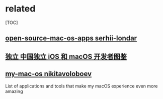 # related

[TOC]

## [open-source-mac-os-apps serhii-londar](https://github.com/serhii-londar/open-source-mac-os-apps)

## [独立 中国独立 iOS 和 macOS 开发者图鉴](https://josephchang10.github.io/chinese-indie-hackers/)



## [my-mac-os nikitavoloboev](https://github.com/nikitavoloboev/my-mac-os)

List of applications and tools that make my macOS experience even more amazing
